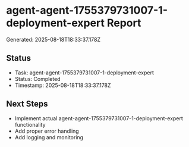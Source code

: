 # agent-agent-1755379731007-1-deployment-expert Report

Generated: 2025-08-18T18:33:37.178Z

## Status
- Task: agent-agent-1755379731007-1-deployment-expert
- Status: Completed
- Timestamp: 2025-08-18T18:33:37.178Z

## Next Steps
- Implement actual agent-agent-1755379731007-1-deployment-expert functionality
- Add proper error handling
- Add logging and monitoring
